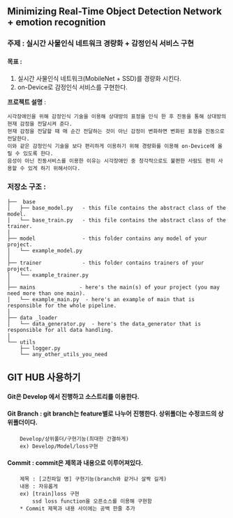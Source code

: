 ## Minimizing Real-Time Object Detection Network + emotion recognition
### 주제 : 실시간 사물인식 네트워크 경량화 + 감정인식 서비스 구현

#### 목표 :
1. 실시간 사물인식 네트워크(MobileNet + SSD)를 경량화 시킨다.
2. on-Device로 감정인식 서비스를 구현한다.

**프로젝트 설명** :
```	
시각장애인을 위해 감정인식 기술을 이용해 상대방의 표정을 인식 한 후 진동을 통해 상대방의 현재 감정을 전달시켜 준다.
현재 감정을 전달할 때 매 순간 전달하는 것이 아닌 감정이 변화하면 변화된 표정을 진동으로 전달한다.
이와 같은 감정인식 기술을 보다 편리하게 이용하기 위해 경량화를 이용해 on-Device에 올릴 수 있도록 한다. 
음성이 아닌 진동서비스를 이용한 이유는 시각장애인 중 청각적으로도 불편한 사람도 편히 사용할 수 있게 하기 위해서이다.
```

### 저장소 구조 :
```
├──  base
│   ├── base_model.py   - this file contains the abstract class of the model.
│   └── base_train.py   - this file contains the abstract class of the trainer.
│
├── model               - this folder contains any model of your project.
│   └── example_model.py
│
├── trainer             - this folder contains trainers of your project.
│   └── example_trainer.py
│
├── mains              - here's the main(s) of your project (you may need more than one main).
│   └── example_main.py  - here's an example of main that is responsible for the whole pipeline.
│
├── data _loader
│   └── data_generator.py  - here's the data_generator that is responsible for all data handling.
│
└── utils
	├── logger.py
	└── any_other_utils_you_need

```


## GIT HUB 사용하기
#### Git은 Develop 에서 진행하고 소스트리를 이용한다.
#### Git Branch : git branch는 feature별로 나누어 진행한다. 상위폴더는 수정코드의 상위폴더이다. 
		Develop/상위폴더/구현기능(최대한 간결하게)
		ex) Develop/Model/loss구현
#### Commit : commit은 제목과 내용으로 이루어져있다.
		제목 : [고친파일 명] 구현기능(branch와 같거나 살짝 길게)
		내용 : 자유롭게
		ex) [train]loss 구현
			ssd loss function을 오픈소스를 이용해 구현함
		* Commit 제목과 내용 사이에는 공백 한줄 추가
